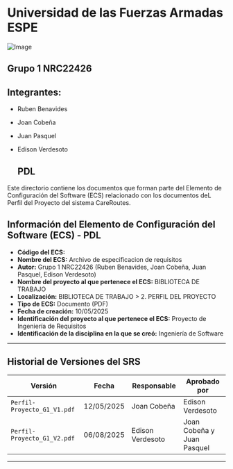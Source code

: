 # Universidad de las Fuerzas Armadas ESPE
![Image](https://github.com/user-attachments/assets/6eea1ab2-5539-4c62-911d-75f0a347322e)

## Grupo 1 NRC22426

## Integrantes:
- Ruben Benavides
- Joan Cobeña
- Juan Pasquel
- Edison Verdesoto


  ## PDL
Este directorio contiene los documentos que forman parte del Elemento de Configuración del Software (ECS) relacionado con los documentos deL Perfil del Proyecto del sistema CareRoutes.

## Información del Elemento de Configuración del Software (ECS) - PDL

* **Código del ECS:** 
* **Nombre del ECS:** Archivo de especificacion de requisitos
* **Autor:** Grupo 1 NRC22426 (Ruben Benavides, Joan Cobeña, Juan Pasquel, Edison Verdesoto)
* **Nombre del proyecto al que pertenece el ECS:** BIBLIOTECA DE TRABAJO
* **Localización:** BIBLIOTECA DE TRABAJO > 2. PERFIL DEL PROYECTO
* **Tipo de ECS:** Documento (PDF)
* **Fecha de creación:** 10/05/2025
* **Identificación del proyecto al que pertenece el ECS:** Proyecto de Ingeniería de Requisitos
* **Identificación de la disciplina en la que se creó:** Ingeniería de Software

---

## Historial de Versiones del SRS

| Versión           | Fecha       | Responsable       | Aprobado por                         |
|------------------|-------------|-------------------|--------------------------------------|
| `Perfil-Proyecto_G1_V1.pdf` | 12/05/2025  | Joan Cobeña    | Edison Verdesoto                      |
| `Perfil-Proyecto_G1_V2.pdf` | 06/08/2025  | Edison Verdesoto     | Joan Cobeña y Juan Pasquel     |

---
